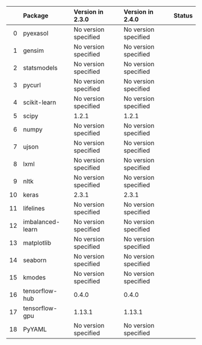 <!-- markdown-link-check-disable -->

|    | Package          | Version in 2.3.0     | Version in 2.4.0     | Status   |
|---:|:-----------------|:---------------------|:---------------------|:---------|
|  0 | pyexasol         | No version specified | No version specified |          |
|  1 | gensim           | No version specified | No version specified |          |
|  2 | statsmodels      | No version specified | No version specified |          |
|  3 | pycurl           | No version specified | No version specified |          |
|  4 | scikit-learn     | No version specified | No version specified |          |
|  5 | scipy            | 1.2.1                | 1.2.1                |          |
|  6 | numpy            | No version specified | No version specified |          |
|  7 | ujson            | No version specified | No version specified |          |
|  8 | lxml             | No version specified | No version specified |          |
|  9 | nltk             | No version specified | No version specified |          |
| 10 | keras            | 2.3.1                | 2.3.1                |          |
| 11 | lifelines        | No version specified | No version specified |          |
| 12 | imbalanced-learn | No version specified | No version specified |          |
| 13 | matplotlib       | No version specified | No version specified |          |
| 14 | seaborn          | No version specified | No version specified |          |
| 15 | kmodes           | No version specified | No version specified |          |
| 16 | tensorflow-hub   | 0.4.0                | 0.4.0                |          |
| 17 | tensorflow-gpu   | 1.13.1               | 1.13.1               |          |
| 18 | PyYAML           | No version specified | No version specified |          |